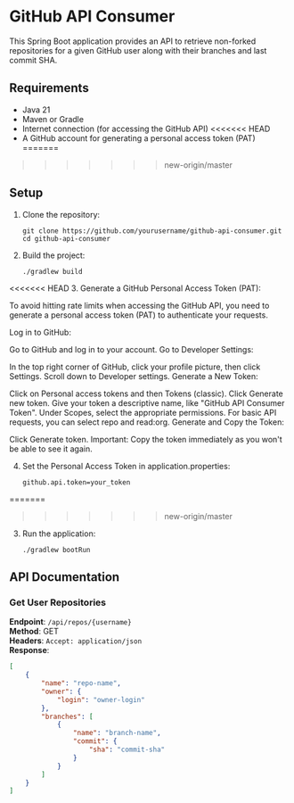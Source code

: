 # GitHub API Consumer

This Spring Boot application provides an API to retrieve non-forked repositories for a given GitHub user along with their branches and last commit SHA.

## Requirements

- Java 21
- Maven or Gradle
- Internet connection (for accessing the GitHub API)
<<<<<<< HEAD
- A GitHub account for generating a personal access token (PAT)
=======
>>>>>>> new-origin/master

## Setup

1. Clone the repository:
    ```
    git clone https://github.com/yourusername/github-api-consumer.git
    cd github-api-consumer
    ```

2. Build the project:
    ```
    ./gradlew build
    ```

<<<<<<< HEAD
3. Generate a GitHub Personal Access Token (PAT):

To avoid hitting rate limits when accessing the GitHub API, you need to generate a personal access token (PAT) to authenticate your requests.

Log in to GitHub:

Go to GitHub and log in to your account.
Go to Developer Settings:

In the top right corner of GitHub, click your profile picture, then click Settings.
Scroll down to Developer settings.
Generate a New Token:

Click on Personal access tokens and then Tokens (classic).
Click Generate new token.
Give your token a descriptive name, like "GitHub API Consumer Token".
Under Scopes, select the appropriate permissions. For basic API requests, you can select repo and read:org.
Generate and Copy the Token:

Click Generate token.
Important: Copy the token immediately as you won't be able to see it again.

4. Set the Personal Access Token in application.properties:
   ```
   github.api.token=your_token

   ```

=======
>>>>>>> new-origin/master
3. Run the application:
    ```
    ./gradlew bootRun
    ```

## API Documentation

### Get User Repositories

**Endpoint**: `/api/repos/{username}`  
**Method**: GET  
**Headers**: `Accept: application/json`  
**Response**:
```json
[
    {
        "name": "repo-name",
        "owner": {
            "login": "owner-login"
        },
        "branches": [
            {
                "name": "branch-name",
                "commit": {
                    "sha": "commit-sha"
                }
            }
        ]
    }
]
